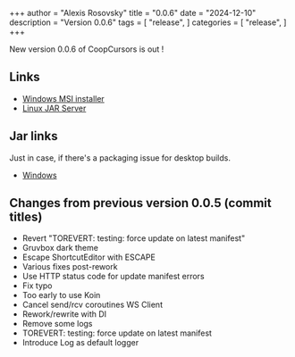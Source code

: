 +++
author = "Alexis Rosovsky"
title = "0.0.6"
date = "2024-12-10"
description = "Version 0.0.6"
tags = [
    "release",
]
categories = [
    "release",
]
+++

New version 0.0.6 of CoopCursors is out !

## Links

* [Windows MSI installer](https://storage.googleapis.com/coopcursors/windows/msi/CoopCursors-0.0.6.msi)
* [Linux JAR Server](https://storage.googleapis.com/coopcursors/linux/uberJar/CoopCursors-server-0.0.6-linux-amd64.jar)

## Jar links

Just in case, if there's a packaging issue for desktop builds.

* [Windows](https://storage.googleapis.com/coopcursors/windows/uberJar/CoopCursors-windows-x64-1.0.0.jar)


## Changes from previous version 0.0.5 (commit titles)

- Revert "TOREVERT: testing: force update on latest manifest"
- Gruvbox dark theme
- Escape ShortcutEditor with ESCAPE
- Various fixes post-rework
- Use HTTP status code for update manifest errors
- Fix typo
- Too early to use Koin
- Cancel send/rcv coroutines WS Client
- Rework/rewrite with DI
- Remove some logs
- TOREVERT: testing: force update on latest manifest
- Introduce Log as default logger

